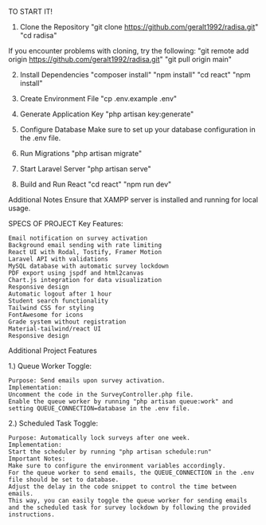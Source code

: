 TO START IT!
    
1. Clone the Repository
    "git clone https://github.com/geralt1992/radisa.git"
    "cd radisa"

If you encounter problems with cloning, try the following:
    "git remote add origin https://github.com/geralt1992/radisa.git"
    "git pull origin main"
    
2. Install Dependencies
    "composer install"
    "npm install"
    "cd react"
    "npm install"
   
4. Create Environment File
    "cp .env.example .env"
   
6. Generate Application Key
    "php artisan key:generate"
   
8. Configure Database
    Make sure to set up your database configuration in the .env file.

9. Run Migrations
    "php artisan migrate"
   
11. Start Laravel Server
    "php artisan serve"
    
13. Build and Run React
    "cd react"
    "npm run dev"

    
Additional Notes
    Ensure that XAMPP server is installed and running for local usage.


SPECS OF PROJECT
Key Features:

    Email notification on survey activation
    Background email sending with rate limiting
    React UI with Rodal, Tostify, Framer Motion
    Laravel API with validations
    MySQL database with automatic survey lockdown
    PDF export using jspdf and html2canvas
    Chart.js integration for data visualization
    Responsive design
    Automatic logout after 1 hour
    Student search functionality
    Tailwind CSS for styling
    FontAwesome for icons
    Grade system without registration
    Material-tailwind/react UI
    Responsive design



Additional Project Features

1.) Queue Worker Toggle:

    Purpose: Send emails upon survey activation.
    Implementation:
    Uncomment the code in the SurveyController.php file.
    Enable the queue worker by running "php artisan queue:work" and setting QUEUE_CONNECTION=database in the .env file.


2.) Scheduled Task Toggle:

    Purpose: Automatically lock surveys after one week.
    Implementation:
    Start the scheduler by running "php artisan schedule:run"
    Important Notes:
    Make sure to configure the environment variables accordingly.
    For the queue worker to send emails, the QUEUE_CONNECTION in the .env file should be set to database.
    Adjust the delay in the code snippet to control the time between emails.
    This way, you can easily toggle the queue worker for sending emails and the scheduled task for survey lockdown by following the provided instructions.
